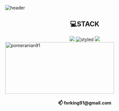 ![header](https://capsule-render.vercel.app/api?type=waving&color=gradient&height=300&section=header&text=I'm%20YongWoo&fontSize=80)
<h2 align="center" >💻STACK</h2>  

<div align="center">

 

</div>
<div align="center">  
  <img src="https://img.shields.io/badge/jQuery-0769AD?style=for-the-badge&logo=jQuery&logoColor=white">
  <img src="https://img.shields.io/badge/styled--components-DB7093?style=for-the-badge&logo=styled-components&logoColor=white" alt="styled"/>
    <img src="https://img.shields.io/badge/Sass-CC6699?style=for-the-badge&logo=Sass&logoColor=white"></div>


<img src="https://github-readme-stats.vercel.app/api?username=pomeranian91&show_icons=true&locale=en&theme=dark" alt="pomeranian91" width="345" height="165" />


<h4 align="center">📫 forking91@gmail.com</h4>






<!---
pomeranian91/pomeranian91 is a ✨ special ✨ repository because its `README.md` (this file) appears on your GitHub profile.
You can click the Preview link to take a look at your changes.
--->
